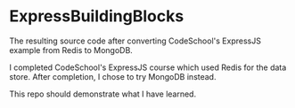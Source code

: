 # ExpressBuildingBlocks
The resulting source code after converting CodeSchool's ExpressJS example from Redis to MongoDB.

I completed CodeSchool's ExpressJS course which used Redis for the data store. After completion, I chose to try MongoDB instead.

This repo should demonstrate what I have learned.
